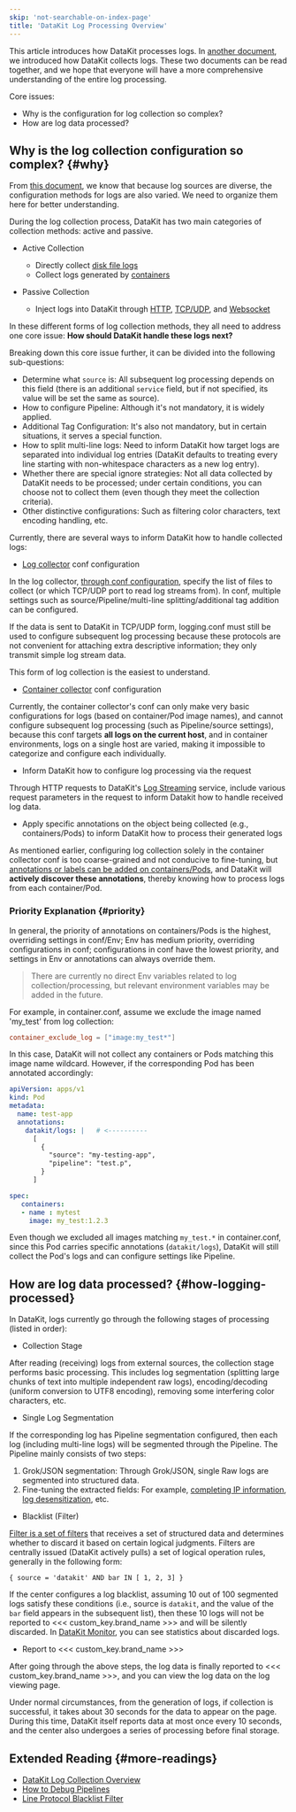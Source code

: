 ```yaml
---
skip: 'not-searchable-on-index-page'
title: 'DataKit Log Processing Overview'
---
```


This article introduces how DataKit processes logs. In [another document](datakit-logging.md), we introduced how DataKit collects logs. These two documents can be read together, and we hope that everyone will have a more comprehensive understanding of the entire log processing.

Core issues:

- Why is the configuration for log collection so complex?
- How are log data processed?

## Why is the log collection configuration so complex? {#why}

From [this document](datakit-logging.md), we know that because log sources are diverse, the configuration methods for logs are also varied. We need to organize them here for better understanding.

During the log collection process, DataKit has two main categories of collection methods: active and passive.

- Active Collection
    - Directly collect [disk file logs](logging.md)
    - Collect logs generated by [containers](container.md)

- Passive Collection
    - Inject logs into DataKit through [HTTP](logstreaming.md), [TCP/UDP](logging.md#socket), and [Websocket](logfwd.md)

In these different forms of log collection methods, they all need to address one core issue: **How should DataKit handle these logs next?**

Breaking down this core issue further, it can be divided into the following sub-questions:

- Determine what `source` is: All subsequent log processing depends on this field (there is an additional `service` field, but if not specified, its value will be set the same as source).
- How to configure Pipeline: Although it's not mandatory, it is widely applied.
- Additional Tag Configuration: It's also not mandatory, but in certain situations, it serves a special function.
- How to split multi-line logs: Need to inform DataKit how target logs are separated into individual log entries (DataKit defaults to treating every line starting with non-whitespace characters as a new log entry).
- Whether there are special ignore strategies: Not all data collected by DataKit needs to be processed; under certain conditions, you can choose not to collect them (even though they meet the collection criteria).
- Other distinctive configurations: Such as filtering color characters, text encoding handling, etc.

Currently, there are several ways to inform DataKit how to handle collected logs:

- [Log collector](logging.md) conf configuration

In the log collector, [through conf configuration](logging.md#config), specify the list of files to collect (or which TCP/UDP port to read log streams from). In conf, multiple settings such as source/Pipeline/multi-line splitting/additional tag addition can be configured.

If the data is sent to DataKit in TCP/UDP form, logging.conf must still be used to configure subsequent log processing because these protocols are not convenient for attaching extra descriptive information; they only transmit simple log stream data.

This form of log collection is the easiest to understand.

- [Container collector](container.md) conf configuration

Currently, the container collector's conf can only make very basic configurations for logs (based on container/Pod image names), and cannot configure subsequent log processing (such as Pipeline/source settings), because this conf targets **all logs on the current host**, and in container environments, logs on a single host are varied, making it impossible to categorize and configure each individually.

- Inform DataKit how to configure log processing via the request

Through HTTP requests to DataKit's [Log Streaming](logstreaming.md) service, include various request parameters in the request to inform Datakit how to handle received log data.

- Apply specific annotations on the object being collected (e.g., containers/Pods) to inform DataKit how to process their generated logs

As mentioned earlier, configuring log collection solely in the container collector conf is too coarse-grained and not conducive to fine-tuning, but [annotations or labels can be added on containers/Pods](container-log.md#logging-with-annotation-or-label), and DataKit will **actively discover these annotations**, thereby knowing how to process logs from each container/Pod.

### Priority Explanation {#priority}

In general, the priority of annotations on containers/Pods is the highest, overriding settings in conf/Env; Env has medium priority, overriding configurations in conf; configurations in conf have the lowest priority, and settings in Env or annotations can always override them.

> There are currently no direct Env variables related to log collection/processing, but relevant environment variables may be added in the future.

For example, in container.conf, assume we exclude the image named 'my_test' from log collection:

```toml
container_exclude_log = ["image:my_test*"]
```

In this case, DataKit will not collect any containers or Pods matching this image name wildcard. However, if the corresponding Pod has been annotated accordingly:

```yaml
apiVersion: apps/v1
kind: Pod
metadata:
  name: test-app
  annotations:
    datakit/logs: |   # <----------
      [
        {
          "source": "my-testing-app",
          "pipeline": "test.p",
        }
      ]

spec:
   containers:
   - name : mytest
     image: my_test:1.2.3
```

Even though we excluded all images matching `my_test.*` in container.conf, since this Pod carries specific annotations (`datakit/logs`), DataKit will still collect the Pod's logs and can configure settings like Pipeline.

## How are log data processed? {#how-logging-processed}

In DataKit, logs currently go through the following stages of processing (listed in order):

- Collection Stage

After reading (receiving) logs from external sources, the collection stage performs basic processing. This includes log segmentation (splitting large chunks of text into multiple independent raw logs), encoding/decoding (uniform conversion to UTF8 encoding), removing some interfering color characters, etc.

- Single Log Segmentation

If the corresponding log has Pipeline segmentation configured, then each log (including multi-line logs) will be segmented through the Pipeline. The Pipeline mainly consists of two steps:

1. Grok/JSON segmentation: Through Grok/JSON, single Raw logs are segmented into structured data.
1. Fine-tuning the extracted fields: For example, [completing IP information](../pipeline/use-pipeline/pipeline-built-in-function.md#fn-geoip), [log desensitization](../pipeline/use-pipeline/pipeline-built-in-function.md#fn-cover), etc.

- Blacklist (Filter)

[Filter is a set of filters](../datakit/datakit-filter.md) that receives a set of structured data and determines whether to discard it based on certain logical judgments. Filters are centrally issued (DataKit actively pulls) a set of logical operation rules, generally in the following form:

``` not-set
{ source = 'datakit' AND bar IN [ 1, 2, 3] }
```

If the center configures a log blacklist, assuming 10 out of 100 segmented logs satisfy these conditions (i.e., source is `datakit`, and the value of the `bar` field appears in the subsequent list), then these 10 logs will not be reported to <<< custom_key.brand_name >>> and will be silently discarded. In [DataKit Monitor](../datakit/datakit-monitor.md), you can see statistics about discarded logs.

- Report to <<< custom_key.brand_name >>>

After going through the above steps, the log data is finally reported to <<< custom_key.brand_name >>>, and you can view the log data on the log viewing page.

Under normal circumstances, from the generation of logs, if collection is successful, it takes about 30 seconds for the data to appear on the page. During this time, DataKit itself reports data at most once every 10 seconds, and the center also undergoes a series of processing before final storage.

## Extended Reading {#more-readings}

- [DataKit Log Collection Overview](datakit-logging.md)
- [How to Debug Pipelines](../pipeline/use-pipeline/pipeline-quick-start.md#debug)
- [Line Protocol Blacklist Filter](../datakit/datakit-filter.md)